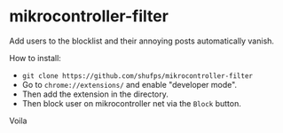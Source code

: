 # mikrocontroller-filter

Add users to the blocklist and their annoying posts automatically vanish.

How to install:

- `git clone https://github.com/shufps/mikrocontroller-filter`
- Go to `chrome://extensions/` and enable "developer mode".
- Then add the extension in the directory.
- Then block user on mikrocontroller net via the `Block` button.

Voila


